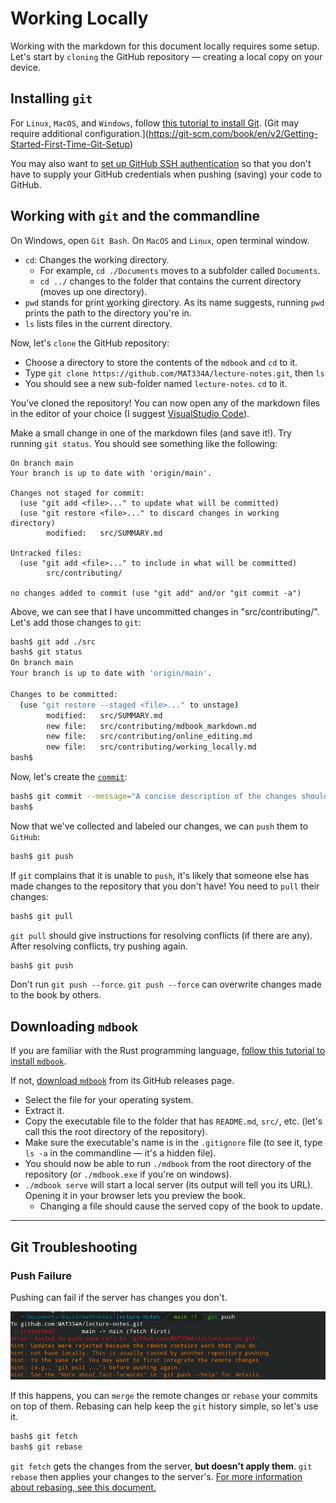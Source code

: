 # Working Locally

Working with the markdown for this document locally requires some setup. Let's start by `cloning` the GitHub repository &mdash; creating a local copy on your device.

## Installing `git`

For `Linux`, `MacOS`, and `Windows`, follow [this tutorial to install Git](https://git-scm.com/book/en/v2/Getting-Started-Installing-Git). (Git may require additional configuration.](https://git-scm.com/book/en/v2/Getting-Started-First-Time-Git-Setup)

You may also want to [set up GitHub SSH authentication](https://docs.github.com/en/authentication/connecting-to-github-with-ssh/about-ssh) so that you don't have to supply your GitHub credentials when pushing (saving) your code to GitHub.

## Working with `git` and the commandline

On Windows, open `Git Bash`. On `MacOS` and `Linux`, open terminal window.

 * `cd`: Changes the working directory.
   * For example, `cd ./Documents` moves to a subfolder called `Documents`.
   * `cd ../` changes to the folder that contains the current directory (moves up one directory).
 * `pwd` stands for <u>p</u>rint <u>w</u>orking <u>d</u>irectory. As its name suggests, running `pwd` prints the path to the directory you're in.
 * `ls` lists files in the current directory.

Now, let's `clone` the GitHub repository:
 * Choose a directory to store the contents of the `mdbook` and `cd` to it.
 * Type `git clone https://github.com/MAT334A/lecture-notes.git`, then `ls`
 * You should see a new sub-folder named `lecture-notes`. `cd` to it.

You've cloned the repository! You can now open any of the markdown files in the editor of your choice (I suggest [VisualStudio Code](https://code.visualstudio.com/)).

Make a small change in one of the markdown files (and save it!). Try running `git status`. You should see something like the following:
```git
On branch main
Your branch is up to date with 'origin/main'.

Changes not staged for commit:
  (use "git add <file>..." to update what will be committed)
  (use "git restore <file>..." to discard changes in working directory)
        modified:   src/SUMMARY.md

Untracked files:
  (use "git add <file>..." to include in what will be committed)
        src/contributing/

no changes added to commit (use "git add" and/or "git commit -a")
```

Above, we can see that I have uncommitted changes in "src/contributing/". Let's add those changes to `git`:
```sh
bash$ git add ./src
bash$ git status
On branch main
Your branch is up to date with 'origin/main'.

Changes to be committed:
  (use "git restore --staged <file>..." to unstage)
        modified:   src/SUMMARY.md
        new file:   src/contributing/mdbook_markdown.md
        new file:   src/contributing/online_editing.md
        new file:   src/contributing/working_locally.md
bash$ 
```

Now, let's create the [`commit`](https://git-scm.com/docs/git-commit):

```sh
bash$ git commit --message="A concise description of the changes should go here"
bash$
```

Now that we've collected and labeled our changes, we can `push` them to `GitHub`:
```sh
bash$ git push
```

If `git` complains that it is unable to `push`, it's likely that someone else has made changes to the repository that you don't have! You need to `pull` their changes:
```sh
bash$ git pull
```

`git pull` should give instructions for resolving conflicts (if there are any). After resolving conflicts, try pushing again.

```sh
bash$ git push
```

Don't run `git push --force`. `git push --force` can overwrite changes made to the book by others.

## Downloading `mdbook`

If you are familiar with the Rust programming language, [follow this tutorial to install `mdbook`](https://rust-lang.github.io/mdBook/cli/index.html).

If not, [download `mdbook`](https://github.com/rust-lang/mdBook/releases) from its GitHub releases page.
 * Select the file for your operating system.
 * Extract it.
 * Copy the executable file to the folder that has `README.md`, `src/`, etc. (let's call this the root directory of the repository).
 * Make sure the executable's name is in the `.gitignore` file (to see it, type `ls -a` in the commandline &mdash; it's a hidden file).
 * You should now be able to run `./mdbook` from the root directory of the repository (or `./mdbook.exe` if you're on windows).
 * `./mdbook serve` will start a local server (its output will tell you its URL). Opening it in your browser lets you preview the book.
   * Changing a file should cause the served copy of the book to update.

----

## Git Troubleshooting

### Push Failure

Pushing can fail if the server has changes you don't.

![](./git_push_need_fetch.png)

If this happens, you can `merge` the remote changes or `rebase` your commits on top of them. Rebasing can help keep the `git` history simple, so let's use it.

```bash
bash$ git fetch
bash$ git rebase
```

`git fetch` gets the changes from the server, **but doesn't apply them**. `git rebase` then applies your changes to the server's. [For more information about rebasing, see this document.](https://git-scm.com/book/en/v2/Git-Branching-Rebasing)

